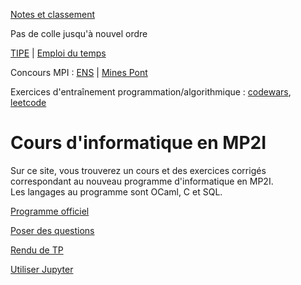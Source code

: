 [Notes et classement](https://share.streamlit.io/fortierq/notes-mp2i/grade.py)

Pas de colle jusqu'à nouvel ordre

[TIPE](tipe/projet_tipe.pdf) | [Emploi du temps](https://github.com/mp2i-fsm/mp2i-2021/blob/main/administratif/colles/edt.md)

Concours MPI : [ENS](https://diplome.di.ens.fr/informatique-ens) | [Mines Pont](https://www.concoursminesponts.fr/resources/pre%CC%81-Notice-MPI-2023-V1.0.pdf)

Exercices d'entraînement programmation/algorithmique : [codewars](https://www.codewars.com/), [leetcode](https://leetcode.com)

# Cours d'informatique en MP2I

Sur ce site, vous trouverez un cours et des exercices corrigés correspondant au nouveau programme d'informatique en MP2I.  
Les langages au programme sont OCaml, C et SQL.  

[Programme officiel](https://prepas.org/index.php?document=73)

[Poser des questions](https://github.com/mp2i-fsm/mp2i-2021/discussions)

[Rendu de TP](https://mp2i-fsm.github.io/mp2i-2021/0_intro/2_rendu_tp)

[Utiliser Jupyter](https://mp2i-fsm.github.io/mp2i-2021/0_intro/install)
